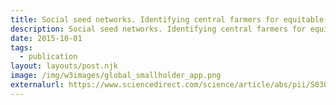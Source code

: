 ```yaml
---
title: Social seed networks. Identifying central farmers for equitable seed access
description: Social seed networks. Identifying central farmers for equitable seed access
date: 2015-10-01
tags:
  - publication
layout: layouts/post.njk
image: /img/w3images/global_smallholder_app.png
externalurl: https://www.sciencedirect.com/science/article/abs/pii/S0308521X15300068
---
```


